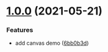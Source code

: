 # [1.0.0](https://github.com/weiweiwei256/basics-learn/compare/v0.1.1...v1.0.0) (2021-05-21)


### Features

* add canvas demo ([6bb0b3d](https://github.com/weiweiwei256/basics-learn/commit/6bb0b3dd15ff5ce9edaad019d8a3a66892382d5f))



